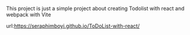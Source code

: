 This project is just a simple project about creating Todolist with react and webpack with Vite

url:https://seraphimboyi.github.io/ToDoList-with-react/
